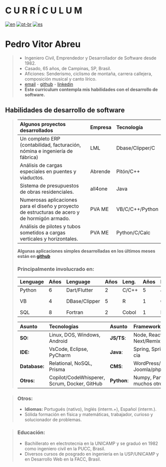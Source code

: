 # **C U R R Í C U L U M**  
[![en](https://img.shields.io/badge/lang-en-red.svg)](./curriculum.md)
[![pt-br](https://img.shields.io/badge/lang-pt--br-green.svg)](./curriculum.pt-br.md)
[![es](https://img.shields.io/badge/lang-es-yellow.svg)](./curriculum.es.md)  

# **Pedro Vitor Abreu**
> - Ingeniero Civil, Emprendedor y Desarrollador de Software desde 1982.
> - Casado, 65 años, de Campinas, SP, Brasil.
> - Aficiones: Senderismo, ciclismo de montaña, carrera callejera, composición musical y canto lírico.
> - [email](mailto:soft.pva@gmail.com) - [github](https://github.com/softpva) - [linkedin](https://linkedin.com/in/pedro-vitor-abreu)  
> - **Este currículum contempla mis habilidades con el desarrollo de software.**

## Habilidades de desarrollo de software
>
> | Algunos proyectos desarrollados | Empresa | Tecnología |
> | :--- | :--- | :--- |
> | Un completo ERP (contabilidad, facturación, nómina e ingeniería de fábrica) | LML | Dbase/Clipper/C |
> Análisis de cargas especiales en puentes y viaductos. | Abrende | Pitón/C++ |
> | Sistema de presupuestos de obras residenciales. | all4one | Java |
> | Numerosas aplicaciones para el diseño y proyecto de estructuras de acero y de hormigón armado. | PVA ME | VB/C/C++/Python |
> | Análisis de pilotes y tubos sometidos a cargas verticales y horizontales.| PVA ME | Python/C/Calc |
>
>**Algunas aplicaciones simples desarrolladas en los últimos meses están en [github](https://github.com/softpva)**
>
> ### Principalmente involucrado en:
> | Lenguage | Años | Lenguage | Años | Leng. | Años | Leng. | Años |Leng. | Años |
> | :--- | :--- | :--- | :--- | :--- | :--- |  :--- | :--- |   :--- | :--- | 
> |  Python | 6  | Dart/Flutter | 2  | C/C++ | 5   |  JS/TS | 4  |  Java | 3 
> | VB | 4  | DBase/Clipper | 5 | R | 1 | GDScript | 3 |C# .NET | 3 | 
> | SQL | 8  | Fortran | 2 | Cobol | 1 | Rust | 1 | Kotlin | 1|   
>
> | Asunto | Tecnologías | Asunto | Frameworks/Libraries |
> | :--- | :--- | :--- | :--- |
> | **SO:** | Linux, DOS, Windows, Android | **JS/TS**: | Node, React, Next/Remix |
> | **IDE:** | VsCode, Eclipse, PyCharm |  **Java**: | Spring, SpringBoot & cia |
> | **Database:** | Relational, NoSQL, Prisma |  **CMS**: | WordPress/php, Joomla/php |
> | **Otros:** | Copilot/CodeWhisperer, Scrum, Docker, GitHub| **Python**: | Numpy, Pandas, muchos otros |   

> ### Otros:
> - **Idiomas:** Portugués (nativo), Inglés (interm.+), Español (interm.).
> - Sólida formación en física y matemáticas, trabajador, curioso y solucionador de problemas.

> ### Educación:
> - Bachillerato en electrotecnia en la UNICAMP y se graduó en 1982 como ingeniero civil en la PUCC, Brasil.
> - Diversos cursos de posgrado en ingeniería en la USP/UNICAMP y en Desarrollo Web en la FACC, Brasil.